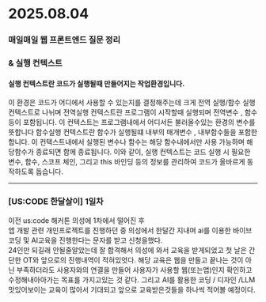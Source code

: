 # 2025.08.04
### 매일매일 웹 프론트엔드 질문 정리

###  & 실행 컨텍스트

#### 실행 컨텍스트란 코드가 실행될때 만들어지는 작업환경입니다.
이 환경은 코드가 어디에서 사용할 수 있는지를 결정해주는데
크게 전역 실행/함수 실행 컨텍스트로 나뉘며 
전역실행 컨텍스트란 프로그램이 시작할때 실행되며 전역변수 , 함수등이 포함됩니다.
이 컨텍스트는 프로그램내에서 어디서든 불러올수있는 환경의 변수를 뜻합니다
함수실행 컨텍스트란 함수가 실행될떄 내부의 매개변수 , 내부함수들을 포함한 합니다.
이 컨택스트내에서 실행된 변수나 함수는 해당 함수내에서만 사용 가능하며 해당함수가 종료되면 함께 종료됩니다.
이와 같이, 실행 컨텍스트는 코드 실행 시 필요한 변수, 함수, 스코프 체인, 그리고 this 바인딩 등의 정보를 관리하여 코드가 올바르게 동작하도록 돕습니다.

---
### [US:CODE 한달살이] 1일차
이전 us:code 해커톤 의성에 1차에서 떨어진 후<br/>
앱 개발 관련 개인프로젝트를 진행하던 중 의성에서 한달간 지내며 ai를 이용한 바이브코딩 및 AI교육을 진행한다는 문자를 받고 신청을했다.<br/>
24인만 되길래 안될줄알았는데 잘 합격해서 의성에 와서 교육을 받게되었고
첫 날은 간단한 OT와 앞으로의 진행내역이 적혀있엇다.
해당 교육은 웹을 만들고 끝나는 것이 아닌 부족하더라도 사용자와의 연결을 만들어 사용자가 사용할 웹(또는앱)인지 확인하고 수정해내아아가는 목표를 가지고있는 것 같다.
그리고 AI를 활용한 코딩 / 디자인 /LLM 맛있어보이는 교육이 많아서 기대되고 앞으로 교육받은것들을 하나씩 적어볼 예정이다.